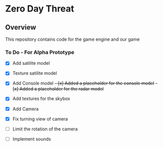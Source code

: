 # Zero Day Threat

## Overview ##
This repository contains code for the game engine and our game

### To Do - For Alpha Prototype
- [x] Add satilite model
- [x] Texture satilite model
- [x] Add Console model
~~- [x] Added a placeholder for the console model~~
~~- [x] Added a placeholder for the radar model~~
- [x] Add textures for the skybox
- [x] Add Camera
- [x] Fix turning view of camera
- [ ] Limit the rotation of the camera
- [ ] Implement sounds






 
